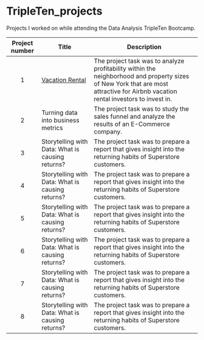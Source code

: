 # TripleTen_projects
Projects I worked on while attending the Data Analysis TripleTen Bootcamp.


| Project number | Title | Description |
| :-----------: | ----------- |----------- |
| 1 | [Vacation Rental](https://github.com/Turner-Walz/Data_projects_TripleTen/tree/main/Vacation%20Rental) | The project task was to analyze profitability within the neighborhood and property sizes of New York that are most attractive for Airbnb vacation rental investors to invest in. |
| 2 | Turning data into business metrics | The project task was to study the sales funnel and analyze the results of an E-Commerce company. |
| 3 | Storytelling with Data: What is causing returns? | The project task was to prepare a report that gives insight into the returning habits of Superstore customers. |
| 4 | Storytelling with Data: What is causing returns? | The project task was to prepare a report that gives insight into the returning habits of Superstore customers. |
| 5 | Storytelling with Data: What is causing returns? | The project task was to prepare a report that gives insight into the returning habits of Superstore customers. |
| 6 | Storytelling with Data: What is causing returns? | The project task was to prepare a report that gives insight into the returning habits of Superstore customers. |
| 7 | Storytelling with Data: What is causing returns? | The project task was to prepare a report that gives insight into the returning habits of Superstore customers. |
| 8 | Storytelling with Data: What is causing returns? | The project task was to prepare a report that gives insight into the returning habits of Superstore customers. |


